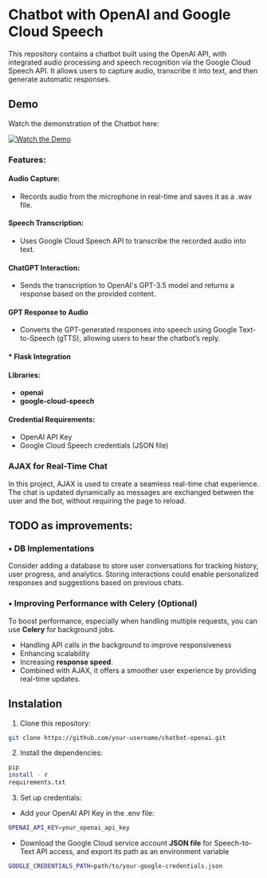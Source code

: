 # Chatbot with OpenAI and Google Cloud Speech

This repository contains a chatbot built using the OpenAI API, with integrated audio processing and speech recognition
via the Google Cloud Speech API. It allows users to capture audio, transcribe it into text, and then generate automatic
responses.

## Demo

Watch the demonstration of the Chatbot here:

[![Watch the Demo](https://img.youtube.com/vi/q2_NwTfCx24/0.jpg)](https://www.youtube.com/watch?v=q2_NwTfCx24)

### Features:

#### Audio Capture:

- Records audio from the microphone in real-time and saves it as a .wav file.

#### Speech Transcription:

- Uses Google Cloud Speech API to transcribe the recorded audio into text.

#### ChatGPT Interaction:

- Sends the transcription to OpenAI's GPT-3.5 model and returns a response based on the provided content.

#### GPT Response to Audio

- Converts the GPT-generated responses into speech using Google Text-to-Speech (gTTS), allowing users to hear the
  chatbot’s reply.

####                                                              * Flask Integration

#### Libraries:

- **openai**
- **google-cloud-speech**

#### Credential Requirements:

- OpenAI API Key
- Google Cloud Speech credentials (JSON file)

### AJAX for Real-Time Chat

In this project, AJAX is used to create a seamless real-time chat experience. The chat is updated dynamically as
messages are exchanged between the user and the bot, without requiring the page to reload.

## TODO  as improvements:

### • DB Implementations

Consider adding a database to store user conversations for
tracking history, user progress, and analytics. Storing interactions could enable personalized responses and suggestions
based on previous chats.

### • Improving Performance with Celery (Optional)

To boost performance, especially when handling multiple requests, you can use **Celery** for background jobs.

- Handling API calls in the background to improve responsiveness
- Enhancing scalability
- Increasing **response speed**.
- Combined with AJAX, it offers a smoother user experience by providing real-time updates.

## Instalation

1. Clone this repository:

``` bash
git clone https://github.com/your-username/chatbot-openai.git
```

2. Install the dependencies:

```bash
pip
install - r
requirements.txt
```

3. Set up credentials:

- Add your OpenAI API Key in the .env file:

``` bash
OPENAI_API_KEY=your_openai_api_key
```

- Download the Google Cloud service account **JSON file** for Speech-to-Text API access, and
  export its path as an environment variable

```bash
GOOGLE_CREDENTIALS_PATH=path/to/your-google-credentials.json
```
